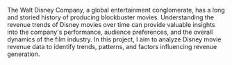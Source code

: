 The Walt Disney Company, a global entertainment conglomerate, has a long and storied history of producing blockbuster movies. Understanding the revenue trends of Disney movies over time can provide valuable insights into the company's performance, audience preferences, and the overall dynamics of the film industry. In this project, I aim to analyze Disney movie revenue data to identify trends, patterns, and factors influencing revenue generation.
